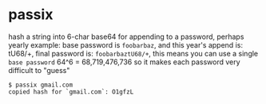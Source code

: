 # passix
 
hash a string into 6-char base64 for appending to a password, perhaps yearly
example:  base password is `foobarbaz`, and this year's append is: tU68/+, final password is: `foobarbaztU68/+`,
this means you can use a single `base password`
64^6 = 68,719,476,736 so it makes each password very difficult to "guess"

```
$ passix gmail.com                                                                                                               
copied hash for `gmail.com`: O1gfzL
```